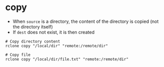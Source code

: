 # copy

- When `source` is a directory, the content of the directory is copied (not the directory itself)
- If `dest` does not exist, it is then created

```shell
# Copy directory content
rclone copy "/local/dir" "remote:/remote/dir"

# Copy file
rclone copy "/local/dir/file.txt" "remote:/remote/dir"
```
